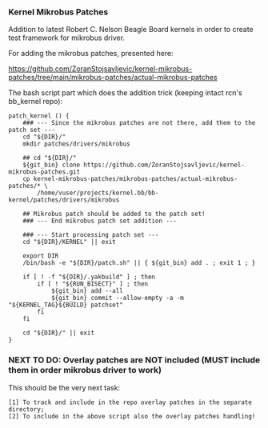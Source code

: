 ### Kernel Mikrobus Patches

Addition to latest Robert C. Nelson Beagle Board kernels in order to create test
framework for mikrobus driver.

For adding the mikrobus patches, presented here:

https://github.com/ZoranStojsavljevic/kernel-mikrobus-patches/tree/main/mikrobus-patches/actual-mikrobus-patches

The bash script part which does the addition trick (keeping intact rcn's bb_kernel repo):

	patch_kernel () {
		### --- Since the mikrobus patches are not there, add them to the patch set ---
		cd "${DIR}/"
		mkdir patches/drivers/mikrobus

		## cd "${DIR}/"
		${git_bin} clone https://github.com/ZoranStojsavljevic/kernel-mikrobus-patches.git
		cp kernel-mikrobus-patches/mikrobus-patches/actual-mikrobus-patches/* \
			/home/vuser/projects/kernel.bb/bb-kernel/patches/drivers/mikrobus

		## Mikrobus patch should be added to the patch set!
		### --- End mikrobus patch set addition ---

		### --- Start processing patch set ---
		cd "${DIR}/KERNEL" || exit

		export DIR
		/bin/bash -e "${DIR}/patch.sh" || { ${git_bin} add . ; exit 1 ; }

		if [ ! -f "${DIR}/.yakbuild" ] ; then
			if [ ! "${RUN_BISECT}" ] ; then
				${git_bin} add --all
				${git_bin} commit --allow-empty -a -m "${KERNEL_TAG}${BUILD} patchset"
			fi
		fi

		cd "${DIR}/" || exit
	}

### NEXT TO DO: Overlay patches are NOT included (MUST include them in order mikrobus driver to work)

This should be the very next task:

	[1] To track and include in the repo overlay patches in the separate directory;
	[2] To include in the above script also the overlay patches handling!

